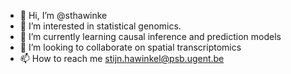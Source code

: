 - 👋 Hi, I’m @sthawinke
- 👀 I’m interested in statistical genomics.
- 🌱 I’m currently learning causal inference and prediction models
- 💞️ I’m looking to collaborate on spatial transcriptomics
- 📫 How to reach me stijn.hawinkel@psb.ugent.be

<!---
sthawinke/sthawinke is a ✨ special ✨ repository because its `README.md` (this file) appears on your GitHub profile.
You can click the Preview link to take a look at your changes.
--->
